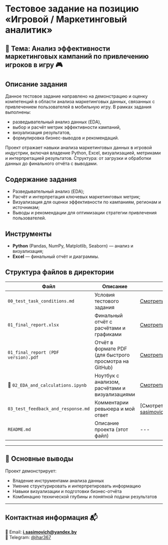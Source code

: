 # Тестовое задание на позицию «Игровой / Маркетинговый аналитик»

## 🎯 Тема: Анализ эффективности маркетинговых кампаний по привлечению игроков в игру 🎮


## Описание задания
Данное тестовое задание направлено на демонстрацию и оценку компетенций в области анализа маркетинговых данных, связанных с привлечением пользователей в мобильную игру. В рамках задания выполнены:

- разведывательный анализ данных (EDA),
- выбор и расчёт метрик эффективности кампаний,
- визуализация результатов,
- формулировка бизнес-выводов и рекомендаций.

Проект отражает навыки анализа маркетинговых данных в игровой индустрии, включая владение Python, Excel, визуализацией, метриками и интерпретацией результатов. Структура: от загрузки и обработки данных до финального отчёта с выводами.



## Содержание задания
- Разведывательный анализ (EDA);
- Расчёт и интерпретация ключевых маркетинговых метрик;
- Визуализация для оценки эффективности по кампаниям, регионам и источникам;
- Выводы и рекомендации для оптимизации стратегии привлечения пользователей.



## Инструменты
- **Python** (Pandas, NumPy, Matplotlib, Seaborn) — анализ и визуализация;
- **Excel** — финальный отчёт и диаграммы.



## Структура файлов в директории

| Файл | Описание | Ссылка |
|------|----------|--------|
| `00_test_task_conditions.md` | Условия тестового задания | [Смотреть](https://github.com/i-sasimovich/data_analytics_portfolio/tree/main/01_game_analytics_projects/ga_prj_08_marketing_performance_analysis_for_game_user_acquisition/00_test_task_conditions.md) |
| `01_final_report.xlsx` | Финальный отчёт с расчётами и графиками | [Смотреть в гугл таблицах](https://docs.google.com/spreadsheets/d/1_6OTeDcCu15q1OEBiiGj5b1Pz3NKuaM2/edit?usp=drive_link&ouid=104521593033447016990&rtpof=true&sd=true) |
| `01_final_report (PDF version).pdf` | Отчёт в формате PDF (для быстрого просмотра на GitHub) | [Смотреть](https://github.com/i-sasimovich/data_analytics_portfolio/tree/main/01_game_analytics_projects/ga_prj_08_marketing_performance_analysis_for_game_user_acquisition/01_final_report%20(PDF%20version).pdf) |
| 🐍 `02_EDA_and_calculations.ipynb` | Ноутбук с анализом, расчётами и визуализациями | [Смотреть](https://github.com/i-sasimovich/data_analytics_portfolio/tree/main/01_game_analytics_projects/ga_prj_08_marketing_performance_analysis_for_game_user_acquisition/02_EDA_and_calculations.ipynb) |
| `03_test_feedback_and_response.md` | Комментарии ревьюера и мой ответ | [Смотреть]https://github.com/i-sasimovich/data_analytics_portfolio/tree/main/01_game_analytics_projects/ga_prj_08_marketing_performance_analysis_for_game_user_acquisition/(03_test_feedback_and_response.md) |
| `README.md` | Описание проекта (этот файл) | --- |

---

## 📌 Основные выводы

Проект демонстрирует:
- Владение инструментами анализа данных  
- Умение структурировать и интерпретировать информацию  
- Навыки визуализации и подготовки бизнес-отчёта  
- Комбинацию технической глубины и понятной подачи результатов

---

## Контактная информация 📬  
📧 Email: **i.sasimovich@yandex.by**  
💬 Telegram: [@ihar367](https://t.me/ihar367)

```